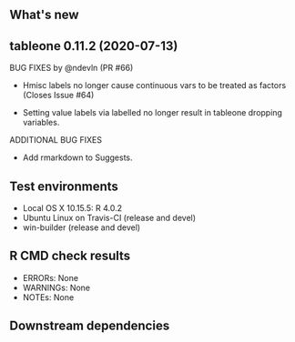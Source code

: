 ## What's new

tableone 0.11.2 (2020-07-13)
----------------------------------------------------------------

BUG FIXES by @ndevln (PR #66)

* Hmisc labels no longer cause continuous vars to be treated as
  factors (Closes Issue #64)

* Setting value labels via labelled no longer result in tableone
  dropping variables.

ADDITIONAL BUG FIXES

* Add rmarkdown to Suggests.


## Test environments
* Local OS X 10.15.5: R 4.0.2
* Ubuntu Linux on Travis-CI (release and devel)
* win-builder (release and devel)


## R CMD check results
* ERRORs: None
* WARNINGs: None
* NOTEs: None


## Downstream dependencies
